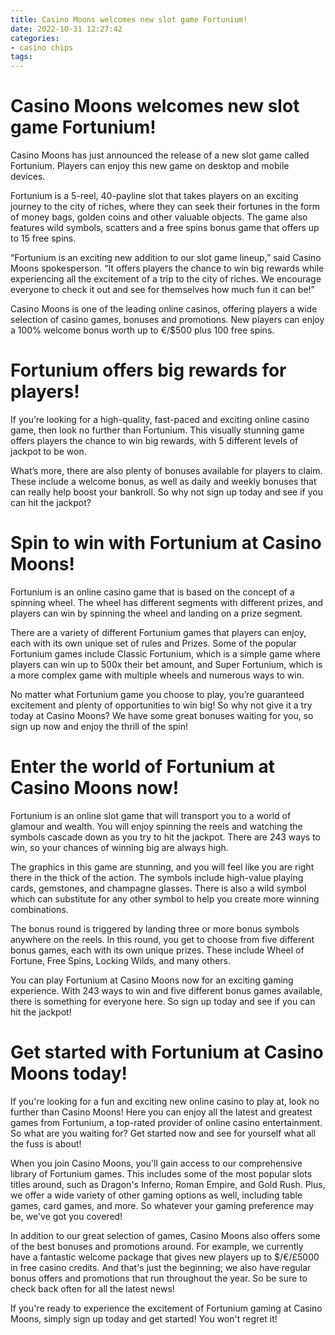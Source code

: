```yaml
---
title: Casino Moons welcomes new slot game Fortunium!
date: 2022-10-31 12:27:42
categories:
- casino chips
tags:
---
```



#  Casino Moons welcomes new slot game Fortunium!

Casino Moons has just announced the release of a new slot game called Fortunium. Players can enjoy this new game on desktop and mobile devices.

Fortunium is a 5-reel, 40-payline slot that takes players on an exciting journey to the city of riches, where they can seek their fortunes in the form of money bags, golden coins and other valuable objects. The game also features wild symbols, scatters and a free spins bonus game that offers up to 15 free spins.

“Fortunium is an exciting new addition to our slot game lineup,” said Casino Moons spokesperson. “It offers players the chance to win big rewards while experiencing all the excitement of a trip to the city of riches. We encourage everyone to check it out and see for themselves how much fun it can be!”

Casino Moons is one of the leading online casinos, offering players a wide selection of casino games, bonuses and promotions. New players can enjoy a 100% welcome bonus worth up to €/$500 plus 100 free spins.

#  Fortunium offers big rewards for players!

If you’re looking for a high-quality, fast-paced and exciting online casino game, then look no further than Fortunium. This visually stunning game offers players the chance to win big rewards, with 5 different levels of jackpot to be won.

What’s more, there are also plenty of bonuses available for players to claim. These include a welcome bonus, as well as daily and weekly bonuses that can really help boost your bankroll. So why not sign up today and see if you can hit the jackpot?

#  Spin to win with Fortunium at Casino Moons!

Fortunium is an online casino game that is based on the concept of a spinning wheel. The wheel has different segments with different prizes, and players can win by spinning the wheel and landing on a prize segment.

There are a variety of different Fortunium games that players can enjoy, each with its own unique set of rules and Prizes. Some of the popular Fortunium games include Classic Fortunium, which is a simple game where players can win up to 500x their bet amount, and Super Fortunium, which is a more complex game with multiple wheels and numerous ways to win.

No matter what Fortunium game you choose to play, you’re guaranteed excitement and plenty of opportunities to win big! So why not give it a try today at Casino Moons? We have some great bonuses waiting for you, so sign up now and enjoy the thrill of the spin!

#  Enter the world of Fortunium at Casino Moons now!

Fortunium is an online slot game that will transport you to a world of glamour and wealth. You will enjoy spinning the reels and watching the symbols cascade down as you try to hit the jackpot. There are 243 ways to win, so your chances of winning big are always high.

The graphics in this game are stunning, and you will feel like you are right there in the thick of the action. The symbols include high-value playing cards, gemstones, and champagne glasses. There is also a wild symbol which can substitute for any other symbol to help you create more winning combinations.

The bonus round is triggered by landing three or more bonus symbols anywhere on the reels. In this round, you get to choose from five different bonus games, each with its own unique prizes. These include Wheel of Fortune, Free Spins, Locking Wilds, and many others.

You can play Fortunium at Casino Moons now for an exciting gaming experience. With 243 ways to win and five different bonus games available, there is something for everyone here. So sign up today and see if you can hit the jackpot!

#  Get started with Fortunium at Casino Moons today!

If you're looking for a fun and exciting new online casino to play at, look no further than Casino Moons! Here you can enjoy all the latest and greatest games from Fortunium, a top-rated provider of online casino entertainment. So what are you waiting for? Get started now and see for yourself what all the fuss is about!

When you join Casino Moons, you'll gain access to our comprehensive library of Fortunium games. This includes some of the most popular slots titles around, such as Dragon's Inferno, Roman Empire, and Gold Rush. Plus, we offer a wide variety of other gaming options as well, including table games, card games, and more. So whatever your gaming preference may be, we've got you covered!

In addition to our great selection of games, Casino Moons also offers some of the best bonuses and promotions around. For example, we currently have a fantastic welcome package that gives new players up to $/€/£5000 in free casino credits. And that's just the beginning; we also have regular bonus offers and promotions that run throughout the year. So be sure to check back often for all the latest news!

If you're ready to experience the excitement of Fortunium gaming at Casino Moons, simply sign up today and get started! You won't regret it!